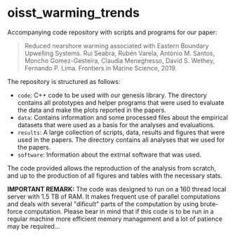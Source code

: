 # oisst_warming_trends
Accompanying code repository with scripts and programs for our paper:

> Reduced nearshore warming associated with Eastern Boundary Upwelling Systems.
> Rui Seabra, Rubén Varela, António M. Santos, Moncho Gomez-Gesteira, Claudia Meneghesso, David S. Wethey, Fernando P. Lima.
> Frontiers in Marine Science, 2019.

The repository is structured as follows:
- `code`: C++ code to be used with our genesis library. The directory contains all prototypes and helper programs that were used to evaluate the data and make the plots reported in the papers.
- `data`: Contains information and some processed files about the empirical datasets that were used as a basis for the analyses and evaluations.
- `results`: A large collection of scripts, data, results and figures that were used in the papers. The directory contains all analyses that we used for the papers.
- `software`: Information about the extrnal software that was used.

The code provided allows the reproduction of the analysis from scratch, and up to the production of all figures and tables with the necessary stats.

**IMPORTANT REMARK:** The code was designed to run on a 160 thread local server with 1.5 TB of RAM. It makes frequent use of parallel computations and deals with several "dificult" parts of the computation by  using brute-force computation. Please bear in mind that if this code is to be run in a regular machine more efficient memory management and a lot of patience may be required...